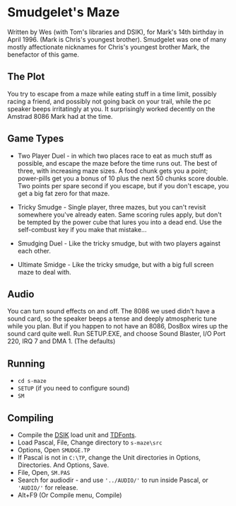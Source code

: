 # Smudgelet's Maze

Written by Wes (with Tom's libraries and DSIK), for Mark's 14th birthday in
April 1996. (Mark is Chris's youngest brother). Smudgelet was one of many 
mostly affectionate nicknames for Chris's youngest brother Mark, the benefactor 
of this game. 

## The Plot

You try to escape from a maze while eating stuff in 
a time limit, possibly racing a friend, and possibly not going back on
your trail, while the pc speaker beeps irritatingly at you. It 
surprisingly worked decently on the Amstrad 8086 Mark had at the time.

## Game Types

* Two Player Duel - in which two places race to eat as much stuff as possible, 
and escape the maze before the time runs out. The best of three, with 
increasing maze sizes. A food chunk gets you a point; power-pills get you a 
bonus of 10 plus the next 50 chunks score double. Two points per spare second if
you escape, but if you don't escape, you get a big fat zero for that maze.

* Tricky Smudge - Single player, three mazes, but you can't revisit 
somewhere you've already eaten. Same scoring rules apply, but don't be 
tempted by the power cube that lures you into a dead end. Use the self-combust
key if you make that mistake...

* Smudging Duel - Like the tricky smudge, but with two players against each other.

* Ultimate Smidge - Like the tricky smudge, but with a big full screen maze to deal with.

## Audio

You can turn sound effects on and off. The 8086 we used didn't have a sound
card, so the speaker beeps a tense and deeply atmospheric tune while you plan. But
if you happen to not have an 8086, DosBox wires up the sound card quite well. Run
SETUP.EXE, and choose Sound Blaster, I/O Port 220, IRQ 7 and DMA 1. (The defaults)

## Running

* `cd s-maze`
* `SETUP` (if you need to configure sound)
* `SM`

## Compiling

* Compile the [DSIK](../LIBS/DSIK) load unit and [TDFonts](../LIBS/TDFONTS).
* Load Pascal, File, Change directory to `s-maze\src`
* Options, Open `SMUDGE.TP`
* If Pascal is not in `C:\TP`, change the Unit directories in Options, Directories. And Options, Save.
* File, Open, `SM.PAS`
* Search for audiodir - and use `'../AUDIO/'` to run inside Pascal, or `'AUDIO/'` for release.
* Alt+F9 (Or Compile menu, Compile)

